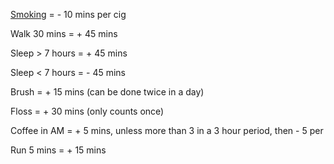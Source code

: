 [Smoking](https://github.com/joshpalan/aetas-mortis/blob/master/sources.md#1) =  - 10 mins per cig

Walk 30 mins = + 45 mins

Sleep > 7 hours = + 45 mins

Sleep < 7 hours = - 45 mins

Brush = + 15 mins (can be done twice in a day)

Floss = + 30 mins (only counts once)

Coffee in AM = + 5 mins, unless more than 3 in a 3 hour period, then - 5 per

Run 5 mins = + 15 mins 
